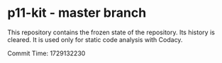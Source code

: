 # p11-kit - master branch

This repository contains the frozen state of the repository.
Its history is cleared. It is used only for static code
analysis with Codacy.

Commit Time: 1729132230